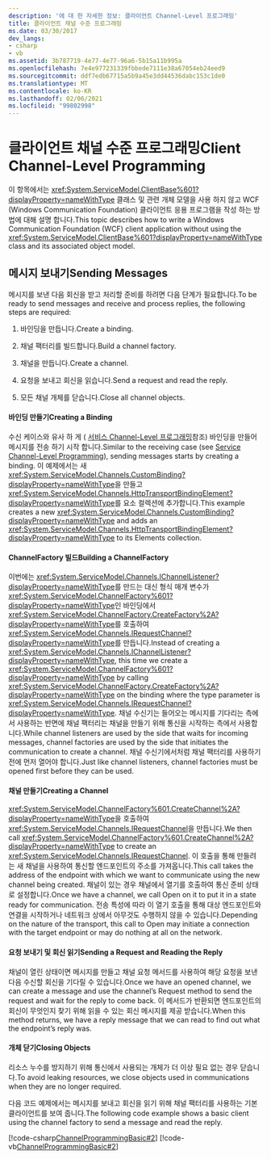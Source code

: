 ```yaml
---
description: '에 대 한 자세한 정보: 클라이언트 Channel-Level 프로그래밍'
title: 클라이언트 채널 수준 프로그래밍
ms.date: 03/30/2017
dev_langs:
- csharp
- vb
ms.assetid: 3b787719-4e77-4e77-96a6-5b15a11b995a
ms.openlocfilehash: 7e4e977231339fbbede7111e38a67054eb24eed9
ms.sourcegitcommit: ddf7edb67715a5b9a45e3dd44536dabc153c1de0
ms.translationtype: MT
ms.contentlocale: ko-KR
ms.lasthandoff: 02/06/2021
ms.locfileid: "99802998"
---
```

# <a name="client-channel-level-programming"></a><span data-ttu-id="641ea-103">클라이언트 채널 수준 프로그래밍</span><span class="sxs-lookup"><span data-stu-id="641ea-103">Client Channel-Level Programming</span></span>

<span data-ttu-id="641ea-104">이 항목에서는 <xref:System.ServiceModel.ClientBase%601?displayProperty=nameWithType> 클래스 및 관련 개체 모델을 사용 하지 않고 WCF (Windows Communication Foundation) 클라이언트 응용 프로그램을 작성 하는 방법에 대해 설명 합니다.</span><span class="sxs-lookup"><span data-stu-id="641ea-104">This topic describes how to write a Windows Communication Foundation (WCF) client application without using the <xref:System.ServiceModel.ClientBase%601?displayProperty=nameWithType> class and its associated object model.</span></span>  
  
## <a name="sending-messages"></a><span data-ttu-id="641ea-105">메시지 보내기</span><span class="sxs-lookup"><span data-stu-id="641ea-105">Sending Messages</span></span>  

 <span data-ttu-id="641ea-106">메시지를 보낸 다음 회신을 받고 처리할 준비를 하려면 다음 단계가 필요합니다.</span><span class="sxs-lookup"><span data-stu-id="641ea-106">To be ready to send messages and receive and process replies, the following steps are required:</span></span>  
  
1. <span data-ttu-id="641ea-107">바인딩을 만듭니다.</span><span class="sxs-lookup"><span data-stu-id="641ea-107">Create a binding.</span></span>  
  
2. <span data-ttu-id="641ea-108">채널 팩터리를 빌드합니다.</span><span class="sxs-lookup"><span data-stu-id="641ea-108">Build a channel factory.</span></span>  
  
3. <span data-ttu-id="641ea-109">채널을 만듭니다.</span><span class="sxs-lookup"><span data-stu-id="641ea-109">Create a channel.</span></span>  
  
4. <span data-ttu-id="641ea-110">요청을 보내고 회신을 읽습니다.</span><span class="sxs-lookup"><span data-stu-id="641ea-110">Send a request and read the reply.</span></span>  
  
5. <span data-ttu-id="641ea-111">모든 채널 개체를 닫습니다.</span><span class="sxs-lookup"><span data-stu-id="641ea-111">Close all channel objects.</span></span>  
  
#### <a name="creating-a-binding"></a><span data-ttu-id="641ea-112">바인딩 만들기</span><span class="sxs-lookup"><span data-stu-id="641ea-112">Creating a Binding</span></span>  

 <span data-ttu-id="641ea-113">수신 케이스와 유사 하 게 ( [서비스 Channel-Level 프로그래밍](service-channel-level-programming.md)참조) 바인딩을 만들어 메시지를 전송 하기 시작 합니다.</span><span class="sxs-lookup"><span data-stu-id="641ea-113">Similar to the receiving case (see [Service Channel-Level Programming](service-channel-level-programming.md)), sending messages starts by creating a binding.</span></span> <span data-ttu-id="641ea-114">이 예제에서는 새 <xref:System.ServiceModel.Channels.CustomBinding?displayProperty=nameWithType>을 만들고 <xref:System.ServiceModel.Channels.HttpTransportBindingElement?displayProperty=nameWithType>를 요소 컬렉션에 추가합니다.</span><span class="sxs-lookup"><span data-stu-id="641ea-114">This example creates a new <xref:System.ServiceModel.Channels.CustomBinding?displayProperty=nameWithType> and adds an <xref:System.ServiceModel.Channels.HttpTransportBindingElement?displayProperty=nameWithType> to its Elements collection.</span></span>  
  
#### <a name="building-a-channelfactory"></a><span data-ttu-id="641ea-115">ChannelFactory 빌드</span><span class="sxs-lookup"><span data-stu-id="641ea-115">Building a ChannelFactory</span></span>  

 <span data-ttu-id="641ea-116">이번에는 <xref:System.ServiceModel.Channels.IChannelListener?displayProperty=nameWithType>를 만드는 대신 형식 매개 변수가 <xref:System.ServiceModel.ChannelFactory%601?displayProperty=nameWithType>인 바인딩에서 <xref:System.ServiceModel.ChannelFactory.CreateFactory%2A?displayProperty=nameWithType>를 호출하여 <xref:System.ServiceModel.Channels.IRequestChannel?displayProperty=nameWithType>를 만듭니다.</span><span class="sxs-lookup"><span data-stu-id="641ea-116">Instead of creating a <xref:System.ServiceModel.Channels.IChannelListener?displayProperty=nameWithType>, this time we create a <xref:System.ServiceModel.ChannelFactory%601?displayProperty=nameWithType> by calling <xref:System.ServiceModel.ChannelFactory.CreateFactory%2A?displayProperty=nameWithType> on the binding where the type parameter is <xref:System.ServiceModel.Channels.IRequestChannel?displayProperty=nameWithType>.</span></span> <span data-ttu-id="641ea-117">채널 수신기는 들어오는 메시지를 기다리는 측에서 사용하는 반면에 채널 팩터리는 채널을 만들기 위해 통신을 시작하는 측에서 사용합니다.</span><span class="sxs-lookup"><span data-stu-id="641ea-117">While channel listeners are used by the side that waits for incoming messages, channel factories are used by the side that initiates the communication to create a channel.</span></span> <span data-ttu-id="641ea-118">채널 수신기에서처럼 채널 팩터리를 사용하기 전에 먼저 열어야 합니다.</span><span class="sxs-lookup"><span data-stu-id="641ea-118">Just like channel listeners, channel factories must be opened first before they can be used.</span></span>  
  
#### <a name="creating-a-channel"></a><span data-ttu-id="641ea-119">채널 만들기</span><span class="sxs-lookup"><span data-stu-id="641ea-119">Creating a Channel</span></span>  

 <span data-ttu-id="641ea-120"><xref:System.ServiceModel.ChannelFactory%601.CreateChannel%2A?displayProperty=nameWithType>을 호출하여 <xref:System.ServiceModel.Channels.IRequestChannel>을 만듭니다.</span><span class="sxs-lookup"><span data-stu-id="641ea-120">We then call <xref:System.ServiceModel.ChannelFactory%601.CreateChannel%2A?displayProperty=nameWithType> to create an <xref:System.ServiceModel.Channels.IRequestChannel>.</span></span> <span data-ttu-id="641ea-121">이 호출을 통해 만들려는 새 채널을 사용하여 통신할 엔드포인트의 주소를 가져옵니다.</span><span class="sxs-lookup"><span data-stu-id="641ea-121">This call takes the address of the endpoint with which we want to communicate using the new channel being created.</span></span> <span data-ttu-id="641ea-122">채널이 있는 경우 채널에서 열기를 호출하여 통신 준비 상태로 설정합니다.</span><span class="sxs-lookup"><span data-stu-id="641ea-122">Once we have a channel, we call Open on it to put it in a state ready for communication.</span></span> <span data-ttu-id="641ea-123">전송 특성에 따라 이 열기 호출을 통해 대상 엔드포인트와 연결을 시작하거나 네트워크 상에서 아무것도 수행하지 않을 수 있습니다.</span><span class="sxs-lookup"><span data-stu-id="641ea-123">Depending on the nature of the transport, this call to Open may initiate a connection with the target endpoint or may do nothing at all on the network.</span></span>  
  
#### <a name="sending-a-request-and-reading-the-reply"></a><span data-ttu-id="641ea-124">요청 보내기 및 회신 읽기</span><span class="sxs-lookup"><span data-stu-id="641ea-124">Sending a Request and Reading the Reply</span></span>  

 <span data-ttu-id="641ea-125">채널이 열린 상태이면 메시지를 만들고 채널 요청 메서드를 사용하여 해당 요청을 보낸 다음 수신할 회신을 기다릴 수 있습니다.</span><span class="sxs-lookup"><span data-stu-id="641ea-125">Once we have an opened channel, we can create a message and use the channel’s Request method to send the request and wait for the reply to come back.</span></span> <span data-ttu-id="641ea-126">이 메서드가 반환되면 엔드포인트의 회신이 무엇인지 찾기 위해 읽을 수 있는 회신 메시지를 제공 받습니다.</span><span class="sxs-lookup"><span data-stu-id="641ea-126">When this method returns, we have a reply message that we can read to find out what the endpoint’s reply was.</span></span>  
  
#### <a name="closing-objects"></a><span data-ttu-id="641ea-127">개체 닫기</span><span class="sxs-lookup"><span data-stu-id="641ea-127">Closing Objects</span></span>  

 <span data-ttu-id="641ea-128">리소스 누수를 방지하기 위해 통신에서 사용되는 개체가 더 이상 필요 없는 경우 닫습니다.</span><span class="sxs-lookup"><span data-stu-id="641ea-128">To avoid leaking resources, we close objects used in communications when they are no longer required.</span></span>  
  
 <span data-ttu-id="641ea-129">다음 코드 예제에서는 메시지를 보내고 회신을 읽기 위해 채널 팩터리를 사용하는 기본 클라이언트를 보여 줍니다.</span><span class="sxs-lookup"><span data-stu-id="641ea-129">The following code example shows a basic client using the channel factory to send a message and read the reply.</span></span>  
  
 [!code-csharp[ChannelProgrammingBasic#2](../../../../samples/snippets/csharp/VS_Snippets_CFX/channelprogrammingbasic/cs/clientprogram.cs#2)]
 [!code-vb[ChannelProgrammingBasic#2](../../../../samples/snippets/visualbasic/VS_Snippets_CFX/channelprogrammingbasic/vb/clientprogram.vb#2)]
